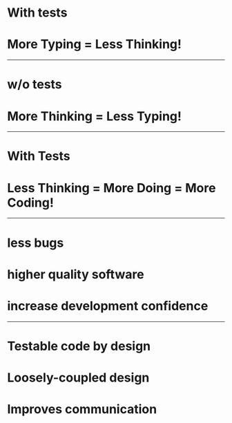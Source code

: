 <!-- classes: title -->

# With tests

# More Typing = Less Thinking!

---

# w/o tests

# More Thinking = Less Typing!

---

# With Tests

# Less Thinking = More Doing = More Coding!

---

# less bugs

# higher quality software 

# increase development confidence

---

# Testable code by design

# Loosely-coupled design

# Improves communication
